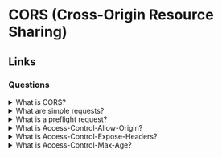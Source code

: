 # CORS (Cross-Origin Resource Sharing)

## Links

### Questions

<details>
  <summary>What is CORS?</summary>

  CORS or Cross-Origin Resource Sharing is a standard that allows clients to get data from third services with different domains using additional HTTP headers.

</details>

<details>
  <summary>What are simple requests?</summary>

  Requests those have the only standard artefacts avoid additional OPTIONS requests. The request should meet the following requirements:

  1. Method: GET, HEAD, or POST;

  2. Has only default user-agent headers as Accept, Accept-Language, Content-Language, Content-Type (Only default types), Last-Event-ID, DPR, Save-Data, Viewport-Width, Width;

  3. The content-Type header should have one of the following values: application/x-www-from-urlencoded, multipart/from-data, text-plain;

  4. The request doesn't have event callbacks for upload events;

  5. The request uses ReadableStream.

</details>

<details>
  <summary>What is a preflight request?</summary>

  It is a preflight request that allows clients to know if the base request is safe or not. A client does it if not meet the requirements for simple requests. For example, PUT, DELETE methods or custom headers.

</details>

<details>
  <summary>What is Access-Control-Allow-Origin?</summary>

  The HTTP header contains a list of available domains or *.

</details>

<details>
  <summary>What is Access-Control-Expose-Headers?</summary>

  The HTTP header contains a list of available HTTP headers that the browser can set.

</details>

<details>
  <summary>What is Access-Control-Max-Age?</summary>

  The HTTP header allows controlling the time of a preflight request caching.

</details>
